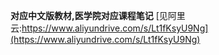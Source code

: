 **对应中文版教材,医学院对应课程笔记**
[见阿里云:https://www.aliyundrive.com/s/Lt1fKsyU9Ng](https://www.aliyundrive.com/s/Lt1fKsyU9Ng)
